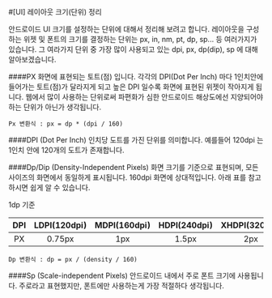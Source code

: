 #[UI] 레이아웃 크기(단위) 정리

 안드로이드 UI 크기를 설정하는 단위에 대해서 정리해 보려고 합니다. 
 레이아웃을 구성하는 위젯 및 폰트의 크기를 결정하는 단위는 px, in, nm, pt, dp, sp... 등
 여러가지가 있습니다. 그 여라가지 단위 중 가장 많이 사용되고 있는 dpi, px, dp(dip), sp 에 
 대해 알아보겠습니다.
 
####PX
화면에 표현되는 토트(점) 입니다. 각각의 DPI(Dot Per Inch) 마다 1인치안에 들어가는 토트(점)가 
달라지게 되고 높은 DPI 일수록 화면에 표현된 위젯이 작아지게 됩니다. 웹에서 많이 사용하는 단위로써
파편화가 심한 안드로이드 해상도에선 지양되어야 하는 단위가 아닌가 생각됩니다.

```
Px 변환식 : px = dp * (dpi / 160)
```
####DPI (Dot Per Inch)
인치당 도트를 가진 단위를 의미합니다. 예를들어 120dpi 는 1인치 안에 120개의 도트가 존재합니다.

####Dp/Dip (Density-Independent Pixels)
화면 크기를 기준으로 표현되며, 모든 사이즈의 화면에서 동일하게 표시됩니다. 160dpi 화면에 상대적입니다.
아래 표를 참고하시면 쉽게 알 수 있습니다.

1dp 기준

|DPI|LDPI(120dpi)|MDPI(160dpi)|HDPI(240dpi)|XHDPI(320dpi)|XXHDPI(480dpi)|XXXHDPI(640dpi)
| :---: | :---: | :---: | :---: | :---: | :---: | :---:
| PX|0.75px|1px|1.5px|2px|3px|4px

```
Dp 변환식 : dp = px / (density / 160)
```
####Sp (Scale-independent Pixels)
안드로이드 내에서 주로 폰트 크기에 사용됩니다. 주로라고 표현했지만, 폰트에만 사용하는게 가장 적절하다 생각됩니다.


 